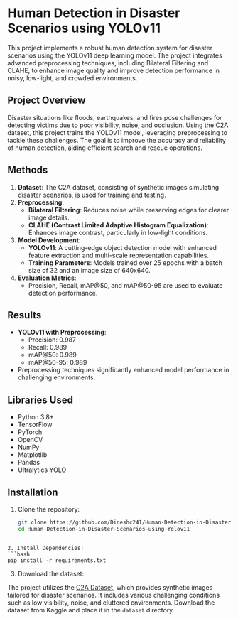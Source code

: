 # Human Detection in Disaster Scenarios using YOLOv11

This project implements a robust human detection system for disaster scenarios using the YOLOv11 deep learning model. The project integrates advanced preprocessing techniques, including Bilateral Filtering and CLAHE, to enhance image quality and improve detection performance in noisy, low-light, and crowded environments.

## Project Overview

Disaster situations like floods, earthquakes, and fires pose challenges for detecting victims due to poor visibility, noise, and occlusion. Using the C2A dataset, this project trains the YOLOv11 model, leveraging preprocessing to tackle these challenges. The goal is to improve the accuracy and reliability of human detection, aiding efficient search and rescue operations.

## Methods

1. **Dataset**: The C2A dataset, consisting of synthetic images simulating disaster scenarios, is used for training and testing.
2. **Preprocessing**:
   - **Bilateral Filtering**: Reduces noise while preserving edges for clearer image details.
   - **CLAHE (Contrast Limited Adaptive Histogram Equalization)**: Enhances image contrast, particularly in low-light conditions.
3. **Model Development**:
   - **YOLOv11**: A cutting-edge object detection model with enhanced feature extraction and multi-scale representation capabilities.
   - **Training Parameters**: Models trained over 25 epochs with a batch size of 32 and an image size of 640x640.
4. **Evaluation Metrics**:
   - Precision, Recall, mAP@50, and mAP@50-95 are used to evaluate detection performance.

## Results

- **YOLOv11 with Preprocessing**:
  - Precision: 0.987
  - Recall: 0.989
  - mAP@50: 0.989
  - mAP@50-95: 0.989
- Preprocessing techniques significantly enhanced model performance in challenging environments.

## Libraries Used

- Python 3.8+
- TensorFlow
- PyTorch
- OpenCV
- NumPy
- Matplotlib
- Pandas
- Ultralytics YOLO

## Installation

1. Clone the repository:
   ```bash
   git clone https://github.com/Dineshc241/Human-Detection-in-Disaster-Scenarios-using-Yolov11.git
   cd Human-Detection-in-Disaster-Scenarios-using-Yolov11
```

2. Install Dependencies:
```bash
pip install -r requirements.txt
```

3. Download the dataset:

The project utilizes the [C2A Dataset](https://www.kaggle.com/datasets/rgbnihal/c2a-dataset), which provides synthetic images tailored for disaster scenarios. It includes various challenging conditions such as low visibility, noise, and cluttered environments. Download the dataset from Kaggle and place it in the `dataset` directory.
 